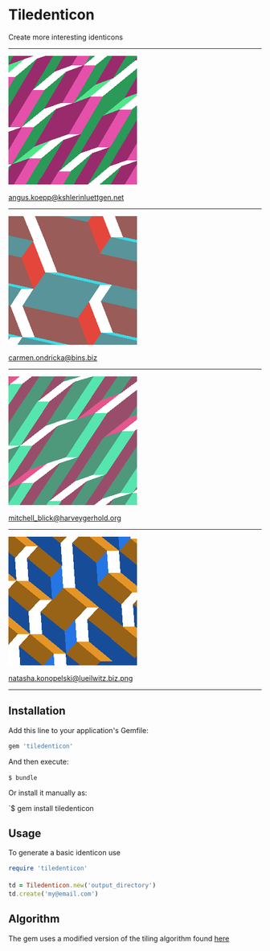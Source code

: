 # Tiledenticon

Create more interesting identicons

---

![alt text](https://raw.githubusercontent.com/danslocombe/tiledenticon/95cedba67f5d9a2c9d2022a240064cdbd9e0e65f/demo/angus.koepp%40kshlerinluettgen.net.png "angus.koepp@kshlerinluettgen.net")

angus.koepp@kshlerinluettgen.net 

---

![alt text](https://raw.githubusercontent.com/danslocombe/tiledenticon/95cedba67f5d9a2c9d2022a240064cdbd9e0e65f/demo/carmen.ondricka%40bins.biz.png "carmen.ondricka@bins.biz")

carmen.ondricka@bins.biz

---

![alt text](https://raw.githubusercontent.com/danslocombe/tiledenticon/95cedba67f5d9a2c9d2022a240064cdbd9e0e65f/demo/kayleigh_ryan%40boehm.io.png "mitchell_blick@harveygerhold.org")

mitchell_blick@harveygerhold.org

---


![alt text](https://raw.githubusercontent.com/danslocombe/tiledenticon/95cedba67f5d9a2c9d2022a240064cdbd9e0e65f/demo/natasha.konopelski%40lueilwitz.biz.png "natasha.konopelski@lueilwitz.biz.png")

natasha.konopelski@lueilwitz.biz.png

---


## Installation
Add this line to your application's Gemfile:

```ruby
gem 'tiledenticon'
```


And then execute:

`$ bundle`


Or install it manually as:

`$ gem install tiledenticon
## Usage

To generate a basic identicon use

``` ruby
require 'tiledenticon'

td = Tiledenticon.new('output_directory')
td.create('my@email.com')
```

## Algorithm

The gem uses a modified version of the tiling algorithm found [here](https://github.com/danslocombe/surface-tiling)
